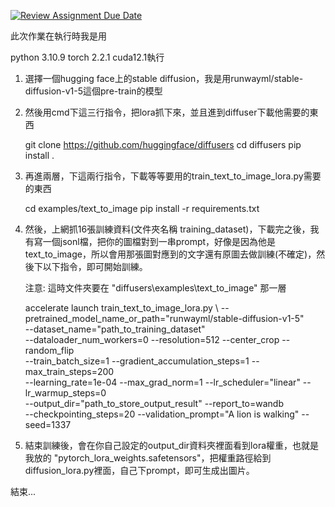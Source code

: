 [![Review Assignment Due Date](https://classroom.github.com/assets/deadline-readme-button-24ddc0f5d75046c5622901739e7c5dd533143b0c8e959d652212380cedb1ea36.svg)](https://classroom.github.com/a/X3WkcXtG)


此次作業在執行時我是用

python 3.10.9	torch 2.2.1	cuda12.1執行


1. 選擇一個hugging face上的stable diffusion，我是用runwayml/stable-diffusion-v1-5這個pre-train的模型

2. 然後用cmd下這三行指令，把lora抓下來，並且進到diffuser下載他需要的東西 

   git clone https://github.com/huggingface/diffusers
   cd diffusers
   pip install .

3. 再進兩層，下這兩行指令，下載等等要用的train_text_to_image_lora.py需要的東西

   cd examples/text_to_image
   pip install -r requirements.txt

4. 然後，上網抓16張訓練資料(文件夾名稱 training_dataset)，下載完之後，我有寫一個jsonl檔，把你的圖檔對到一串prompt，好像是因為他是text_to_image，所以會用那張圖對應到的文字還有原圖去做訓練(不確定)，然後下以下指令，即可開始訓練。

   注意: 這時文件夾要在 "diffusers\examples\text_to_image" 那一層

   accelerate launch train_text_to_image_lora.py \ 
   --pretrained_model_name_or_path="runwayml/stable-diffusion-v1-5" \
   --dataset_name="path_to_training_dataset" \
   --dataloader_num_workers=0 --resolution=512 --center_crop --random_flip \
   --train_batch_size=1 --gradient_accumulation_steps=1 --max_train_steps=200 \
   --learning_rate=1e-04 --max_grad_norm=1 --lr_scheduler="linear" --lr_warmup_steps=0 \
   --output_dir="path_to_store_output_result" --report_to=wandb \
   --checkpointing_steps=20 --validation_prompt="A lion is walking" --seed=1337 

5. 結束訓練後，會在你自己設定的output_dir資料夾裡面看到lora權重，也就是我放的 "pytorch_lora_weights.safetensors"，把權重路徑給到diffusion_lora.py裡面，自己下prompt，即可生成出圖片。

結束...